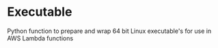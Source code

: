 # Executable
Python function to prepare and wrap 64 bit Linux executable's for use in AWS Lambda functions
